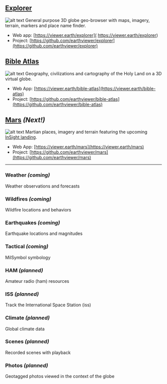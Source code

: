 
## [Explorer](https://viewer.earth/explorer) 
![alt text](https://viewer.earth/explorer/images/world.png "Explorer logo") General purpose 3D globe geo-browser with maps, imagery, terrain, markers and place name finder.

- Web app: [https://viewer.earth/explorer]( https://viewer.earth/explorer)
- Project: [https://github.com/earthviewer/explorer](https://github.com/earthviewer/explorer)

## [Bible Atlas](https://viewer.earth/bible-atlas) 
![alt text](https://viewer.earth/bible-atlas/images/mapicons/cross-2.png "Bible Atlas logo") Geography, civilizations and cartography of the Holy Land on a 3D virtual globe.

- Web App: [https://viewer.earth/bible-atlas](https://viewer.earth/bible-atlas)
- Project: [https://github.com/earthviewer/bible-atlas](https://github.com/earthviewer/bible-atlas)

## [Mars](https://viewer.earth/mars) _(Next!)_
![alt text](https://viewer.earth/mars/images/mars-icon.png "Mars logo") Martian places, imagery and terrain featuring the upcoming [InSight landing](https://www.nasa.gov/mission_pages/insight/main/index.html).

- Web App: [https://viewer.earth/mars](https://viewer.earth/mars)
- Project: [https://github.com/earthviewer/mars](https://github.com/earthviewer/mars)

---

### Weather _(coming)_
Weather observations and forecasts

### Wildfires _(coming)_
Wildfire locations and behaviors

### Earthquakes _(coming)_
Earthquake locations and magnitudes

### Tactical _(coming)_
MilSymbol symbology 

### HAM _(planned)_
Amateur radio (ham) resources

### ISS _(planned)_
Track the International Space Station (iss)

### Climate _(planned)_
Global climate data

### Scenes _(planned)_
Recorded scenes with playback

### Photos _(planned)_
Geotagged photos viewed in the context of the globe

